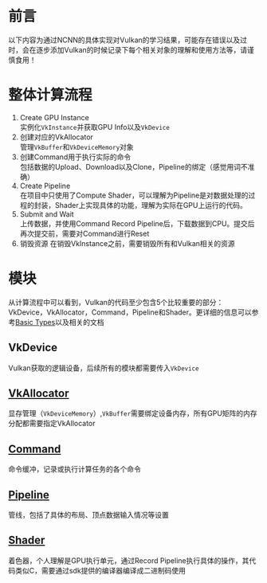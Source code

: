# 前言
以下内容为通过NCNN的具体实现对Vulkan的学习结果，可能存在错误以及过时，会在逐步添加Vulkan的时候记录下每个相关对象的理解和使用方法等，请谨慎食用！

# 整体计算流程
1. Create GPU Instance  
   实例化```VkInstance```并获取GPU Info以及```VkDevice```
2. 创建对应的VkAllocator  
   管理```VkBuffer```和```VkDeviceMemory```对象
3. 创建Command用于执行实际的命令  
   包括数据的Upload、Download以及Clone，Pipeline的绑定（感觉用词不准确）
4. Create Pipeline  
   在项目中只使用了Compute Shader，可以理解为Pipeline是对数据处理的过程的封装，Shader上实现具体的功能，理解为实际在GPU上运行的代码。
5. Submit and Wait  
   上传数据，并使用Command Record Pipeline后，下载数据到CPU。提交后再次提交前，需要对Command进行Reset
6. 销毁资源
   在销毁VkInstance之前，需要销毁所有和Vulkan相关的资源

# 模块
从计算流程中可以看到，Vulkan的代码至少包含5个比较重要的部分：VkDevice，VkAllocator，Command，Pipeline和Shader。更详细的信息可以参考[Basic Types](/Home/Vulkan/Vulkan-Basic-Types)以及相关的文档
## VkDevice
Vulkan获取的逻辑设备，后续所有的模块都需要传入```VkDevice```
## [VkAllocator](/Home/Vulkan/VkAllocator)
显存管理（```VkDeviceMemory```）,```VkBuffer```需要绑定设备内存，所有GPU矩阵的内存分配都需要指定VkAllocator
## [Command](/Home/Vulkan/Command)
命令缓冲，记录或执行计算任务的各个命令
## [Pipeline](/Home/Vulkan/Pipeline)
管线，包括了具体的布局、顶点数据输入情况等设置
## [Shader](/Home/Vulkan/Vulkan-Shader)
着色器，个人理解是GPU执行单元，通过Record Pipeline执行具体的操作，其代码类似C，需要通过sdk提供的编译器编译成二进制码使用